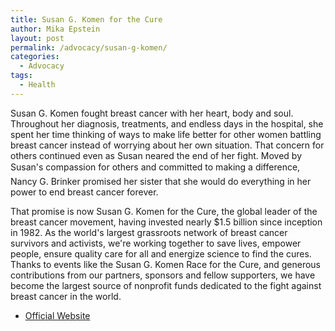 ```yaml
---
title: Susan G. Komen for the Cure
author: Mika Epstein
layout: post
permalink: /advocacy/susan-g-komen/
categories:
  - Advocacy
tags: 
  - Health
---
```


Susan G. Komen fought breast cancer with her heart, body and soul. Throughout her diagnosis, treatments, and endless days in the hospital, she spent her time thinking of ways to make life better for other women battling breast cancer instead of worrying about her own situation. That concern for others continued even as Susan neared the end of her fight. Moved by Susan's compassion for others and committed to making a difference, Nancy G. Brinker promised her sister that she would do everything in her power to end breast cancer forever.

That promise is now Susan G. Komen for the Cure, the global leader of the breast cancer movement, having invested nearly $1.5 billion since inception in 1982. As the world's largest grassroots network of breast cancer survivors and activists, we're working together to save lives, empower people, ensure quality care for all and energize science to find the cures. Thanks to events like the Susan G. Komen Race for the Cure, and generous contributions from our partners, sponsors and fellow supporters, we have become the largest source of nonprofit funds dedicated to the fight against breast cancer in the world.

* [Official Website](http://www.komen.org/)